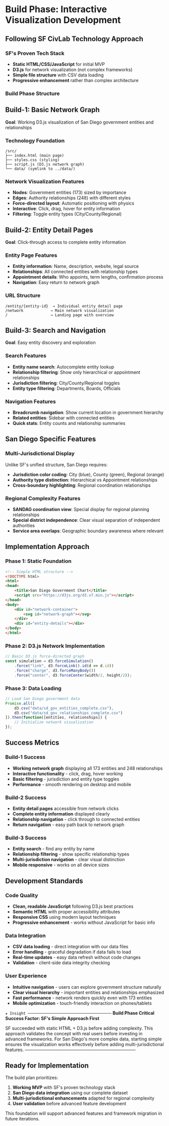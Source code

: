 # Build Phase: Interactive Visualization Development

## Following SF CivLab Technology Approach

### SF's Proven Tech Stack
- **Static HTML/CSS/JavaScript** for initial MVP
- **D3.js** for network visualization (not complex frameworks)
- **Simple file structure** with CSV data loading
- **Progressive enhancement** rather than complex architecture

### Build Phase Structure

## Build-1: Basic Network Graph
**Goal**: Working D3.js visualization of San Diego government entities and relationships

### Technology Foundation
```
/src/
├── index.html (main page)
├── styles.css (styling)
├── script.js (D3.js network graph)
└── data/ (symlink to ../data/)
```

### Network Visualization Features
- **Nodes**: Government entities (173) sized by importance
- **Edges**: Authority relationships (248) with different styles
- **Force-directed layout**: Automatic positioning with physics
- **Interactive**: Click, drag, hover for entity information
- **Filtering**: Toggle entity types (City/County/Regional)

## Build-2: Entity Detail Pages
**Goal**: Click-through access to complete entity information

### Entity Page Features
- **Entity information**: Name, description, website, legal source
- **Relationships**: All connected entities with relationship types
- **Appointment details**: Who appoints, term lengths, confirmation process
- **Navigation**: Easy return to network graph

### URL Structure
```
/entity/{entity-id}  → Individual entity detail page
/network            → Main network visualization  
/                   → Landing page with overview
```

## Build-3: Search and Navigation
**Goal**: Easy entity discovery and exploration

### Search Features
- **Entity name search**: Autocomplete entity lookup
- **Relationship filtering**: Show only hierarchical or appointment relationships
- **Jurisdiction filtering**: City/County/Regional toggles
- **Entity type filtering**: Departments, Boards, Officials

### Navigation Features  
- **Breadcrumb navigation**: Show current location in government hierarchy
- **Related entities**: Sidebar with connected entities
- **Quick stats**: Entity counts and relationship summaries

## San Diego Specific Features

### Multi-Jurisdictional Display
Unlike SF's unified structure, San Diego requires:
- **Jurisdiction color coding**: City (blue), County (green), Regional (orange)
- **Authority type distinction**: Hierarchical vs Appointment relationships
- **Cross-boundary highlighting**: Regional coordination relationships

### Regional Complexity Features
- **SANDAG coordination view**: Special display for regional planning relationships
- **Special district independence**: Clear visual separation of independent authorities
- **Service area overlaps**: Geographic boundary awareness where relevant

## Implementation Approach

### Phase 1: Static Foundation
```html
<!-- Simple HTML structure -->
<!DOCTYPE html>
<html>
<head>
    <title>San Diego Government Chart</title>
    <script src="https://d3js.org/d3.v7.min.js"></script>
</head>
<body>
    <div id="network-container">
        <svg id="network-graph"></svg>
    </div>
    <div id="entity-details"></div>
</body>
</html>
```

### Phase 2: D3.js Network Implementation
```javascript
// Basic D3.js force-directed graph
const simulation = d3.forceSimulation()
    .force("link", d3.forceLink().id(d => d.id))
    .force("charge", d3.forceManyBody())
    .force("center", d3.forceCenter(width/2, height/2));
```

### Phase 3: Data Loading
```javascript
// Load San Diego government data
Promise.all([
    d3.csv("data/sd_gov_entities_complete.csv"),
    d3.csv("data/sd_gov_relationships_complete.csv")
]).then(function([entities, relationships]) {
    // Initialize network visualization
});
```

## Success Metrics

### Build-1 Success
- **Working network graph** displaying all 173 entities and 248 relationships
- **Interactive functionality** - click, drag, hover working
- **Basic filtering** - jurisdiction and entity type toggles
- **Performance** - smooth rendering on desktop and mobile

### Build-2 Success  
- **Entity detail pages** accessible from network clicks
- **Complete entity information** displayed clearly
- **Relationship navigation** - click through to connected entities
- **Return navigation** - easy path back to network graph

### Build-3 Success
- **Entity search** - find any entity by name
- **Relationship filtering** - show specific relationship types
- **Multi-jurisdiction navigation** - clear visual distinction
- **Mobile responsive** - works on all device sizes

## Development Standards

### Code Quality
- **Clean, readable JavaScript** following D3.js best practices
- **Semantic HTML** with proper accessibility attributes  
- **Responsive CSS** using modern layout techniques
- **Progressive enhancement** - works without JavaScript for basic info

### Data Integration
- **CSV data loading** - direct integration with our data files
- **Error handling** - graceful degradation if data fails to load
- **Real-time updates** - easy data refresh without code changes
- **Validation** - client-side data integrity checking

### User Experience
- **Intuitive navigation** - users can explore government structure naturally
- **Clear visual hierarchy** - important entities and relationships emphasized
- **Fast performance** - network renders quickly even with 173 entities
- **Mobile optimization** - touch-friendly interaction on phones/tablets

`★ Insight ─────────────────────────────────────`
**Build Phase Critical Success Factor: SF's Simple Approach First**

SF succeeded with static HTML + D3.js before adding complexity. This approach validates the concept with real users before investing in advanced frameworks. For San Diego's more complex data, starting simple ensures the visualization works effectively before adding multi-jurisdictional features.
`─────────────────────────────────────────────────`

## Ready for Implementation

The build plan prioritizes:
1. **Working MVP** with SF's proven technology stack
2. **San Diego data integration** using our complete dataset  
3. **Multi-jurisdictional enhancements** adapted for regional complexity
4. **User validation** before advanced feature development

This foundation will support advanced features and framework migration in future iterations.